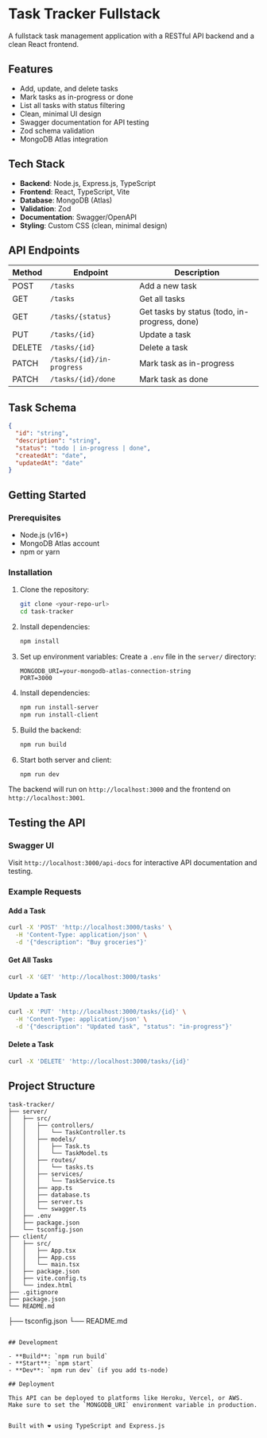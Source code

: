# Task Tracker Fullstack

A fullstack task management application with a RESTful API backend and a clean React frontend.

## Features

-  Add, update, and delete tasks
-  Mark tasks as in-progress or done
-  List all tasks with status filtering
-  Clean, minimal UI design
-  Swagger documentation for API testing
-  Zod schema validation
-  MongoDB Atlas integration

## Tech Stack

- **Backend**: Node.js, Express.js, TypeScript
- **Frontend**: React, TypeScript, Vite
- **Database**: MongoDB (Atlas)
- **Validation**: Zod
- **Documentation**: Swagger/OpenAPI
- **Styling**: Custom CSS (clean, minimal design)

## API Endpoints

| Method | Endpoint | Description |
|--------|----------|-------------|
| POST | `/tasks` | Add a new task |
| GET | `/tasks` | Get all tasks |
| GET | `/tasks/{status}` | Get tasks by status (todo, in-progress, done) |
| PUT | `/tasks/{id}` | Update a task |
| DELETE | `/tasks/{id}` | Delete a task |
| PATCH | `/tasks/{id}/in-progress` | Mark task as in-progress |
| PATCH | `/tasks/{id}/done` | Mark task as done |

## Task Schema

```json
{
  "id": "string",
  "description": "string",
  "status": "todo | in-progress | done",
  "createdAt": "date",
  "updatedAt": "date"
}
```

## Getting Started

### Prerequisites

- Node.js (v16+)
- MongoDB Atlas account
- npm or yarn

### Installation

1. Clone the repository:
   ```bash
   git clone <your-repo-url>
   cd task-tracker
   ```

2. Install dependencies:
   ```bash
   npm install
   ```

3. Set up environment variables:
   Create a `.env` file in the `server/` directory:
   ```
   MONGODB_URI=your-mongodb-atlas-connection-string
   PORT=3000
   ```

4. Install dependencies:
   ```bash
   npm run install-server
   npm run install-client
   ```

5. Build the backend:
   ```bash
   npm run build
   ```

6. Start both server and client:
   ```bash
   npm run dev
   ```

The backend will run on `http://localhost:3000` and the frontend on `http://localhost:3001`.

## Testing the API

### Swagger UI
Visit `http://localhost:3000/api-docs` for interactive API documentation and testing.

### Example Requests

#### Add a Task
```bash
curl -X 'POST' 'http://localhost:3000/tasks' \
  -H 'Content-Type: application/json' \
  -d '{"description": "Buy groceries"}'
```

#### Get All Tasks
```bash
curl -X 'GET' 'http://localhost:3000/tasks'
```

#### Update a Task
```bash
curl -X 'PUT' 'http://localhost:3000/tasks/{id}' \
  -H 'Content-Type: application/json' \
  -d '{"description": "Updated task", "status": "in-progress"}'
```

#### Delete a Task
```bash
curl -X 'DELETE' 'http://localhost:3000/tasks/{id}'
```

## Project Structure

```
task-tracker/
├── server/
│   ├── src/
│   │   ├── controllers/
│   │   │   └── TaskController.ts
│   │   ├── models/
│   │   │   ├── Task.ts
│   │   │   └── TaskModel.ts
│   │   ├── routes/
│   │   │   └── tasks.ts
│   │   ├── services/
│   │   │   └── TaskService.ts
│   │   ├── app.ts
│   │   ├── database.ts
│   │   ├── server.ts
│   │   └── swagger.ts
│   ├── .env
│   ├── package.json
│   └── tsconfig.json
├── client/
│   ├── src/
│   │   ├── App.tsx
│   │   ├── App.css
│   │   └── main.tsx
│   ├── package.json
│   ├── vite.config.ts
│   └── index.html
├── .gitignore
├── package.json
└── README.md
```
├── tsconfig.json
└── README.md
```

## Development

- **Build**: `npm run build`
- **Start**: `npm start`
- **Dev**: `npm run dev` (if you add ts-node)

## Deployment

This API can be deployed to platforms like Heroku, Vercel, or AWS. Make sure to set the `MONGODB_URI` environment variable in production.


Built with ❤️ using TypeScript and Express.js
